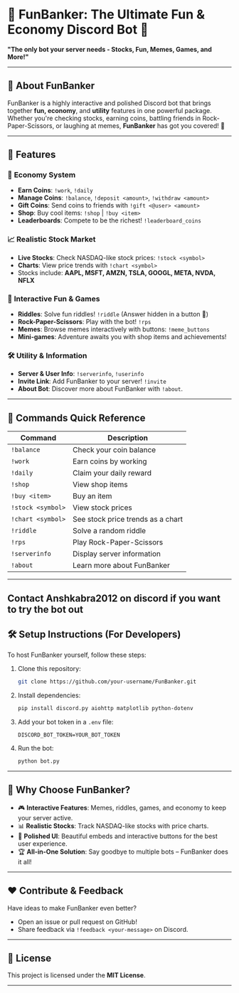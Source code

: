 
# 🎉 **FunBanker: The Ultimate Fun & Economy Discord Bot** 🚀

**"The only bot your server needs - Stocks, Fun, Memes, Games, and More!"**

---

## 📌 **About FunBanker**

FunBanker is a highly interactive and polished Discord bot that brings together **fun, economy**, and **utility** features in one powerful package. Whether you're checking stocks, earning coins, battling friends in Rock-Paper-Scissors, or laughing at memes, **FunBanker** has got you covered! 🌟

---

## 🚀 **Features**

### 🏦 **Economy System**
- **Earn Coins**: `!work`, `!daily`  
- **Manage Coins**: `!balance`, `!deposit <amount>`, `!withdraw <amount>`  
- **Gift Coins**: Send coins to friends with `!gift <@user> <amount>`  
- **Shop**: Buy cool items: `!shop` | `!buy <item>`  
- **Leaderboards**: Compete to be the richest! `!leaderboard_coins`

### 📈 **Realistic Stock Market**
- **Live Stocks**: Check NASDAQ-like stock prices: `!stock <symbol>`  
- **Charts**: View price trends with `!chart <symbol>`  
- Stocks include: **AAPL, MSFT, AMZN, TSLA, GOOGL, META, NVDA, NFLX**

### 🧩 **Interactive Fun & Games**
- **Riddles**: Solve fun riddles! `!riddle` (Answer hidden in a button 🤫)  
- **Rock-Paper-Scissors**: Play with the bot! `!rps`  
- **Memes**: Browse memes interactively with buttons: `!meme_buttons`  
- **Mini-games**: Adventure awaits you with shop items and achievements!

### 🛠️ **Utility & Information**
- **Server & User Info**: `!serverinfo`, `!userinfo`  
- **Invite Link**: Add FunBanker to your server! `!invite`  
- **About Bot**: Discover more about FunBanker with `!about`.

---

## 🔧 **Commands Quick Reference**

| Command              | Description                             |
|-----------------------|-----------------------------------------|
| `!balance`           | Check your coin balance                |
| `!work`              | Earn coins by working                  |
| `!daily`             | Claim your daily reward                |
| `!shop`              | View shop items                        |
| `!buy <item>`        | Buy an item                            |
| `!stock <symbol>`    | View stock prices                      |
| `!chart <symbol>`    | See stock price trends as a chart      |
| `!riddle`            | Solve a random riddle                  |
| `!rps`               | Play Rock-Paper-Scissors               |
| `!serverinfo`        | Display server information             |
| `!about`             | Learn more about FunBanker            |

---

Contact Anshkabra2012 on discord if you want to try the bot out
---

## 🛠️ **Setup Instructions (For Developers)**

To host FunBanker yourself, follow these steps:

1. Clone this repository:
   ```bash
   git clone https://github.com/your-username/FunBanker.git
   ```
2. Install dependencies:
   ```bash
   pip install discord.py aiohttp matplotlib python-dotenv
   ```
3. Add your bot token in a `.env` file:
   ```
   DISCORD_BOT_TOKEN=YOUR_BOT_TOKEN
   ```
4. Run the bot:
   ```bash
   python bot.py
   ```

---

## 🌟 **Why Choose FunBanker?**

- 🎮 **Interactive Features**: Memes, riddles, games, and economy to keep your server active.  
- 📊 **Realistic Stocks**: Track NASDAQ-like stocks with price charts.  
- 🎨 **Polished UI**: Beautiful embeds and interactive buttons for the best user experience.  
- 🏆 **All-in-One Solution**: Say goodbye to multiple bots – FunBanker does it all!  

---

## ❤️ **Contribute & Feedback**

Have ideas to make FunBanker even better?  
- Open an issue or pull request on GitHub!  
- Share feedback via `!feedback <your-message>` on Discord.

---

## 📄 **License**

This project is licensed under the **MIT License**.  



---
